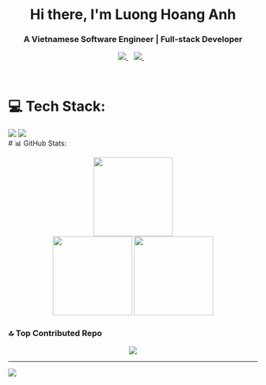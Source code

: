 
<h1 align='center'>
  Hi there, I'm Luong Hoang Anh
</h1>
<h3 align="center">A Vietnamese Software Engineer | Full-stack Developer</h3>

<p align='center'>
   <a href="https://www.facebook.com/hoanganh.luong2906">
    <img src="https://img.shields.io/badge/Facebook-1877F2?style=for-the-badge&logo=facebooks&logoColor=#white" />        
  </a>&nbsp;&nbsp;
  
  <a href="www.linkedin.com/in/hoanganh-luong2906">
    <img src="https://img.shields.io/badge/linkedin-%230077B5.svg?&style=for-the-badge&logo=linkedin&logoColor=white" />
  </a>&nbsp;&nbsp;
</p></br>

# 💻 Tech Stack:
<img src="https://skillicons.dev/icons?i=react,nextjs,nodejs,nestjs,spring,tailwindcss,bootstrap,mui,html,css,scss" />
<img src="https://skillicons.dev/icons?i=git,docker,vscode,visualstudio,photoshop,figma,babel,vite,aws" /><br>
# 📊 GitHub Stats:
<p align="center">
  <a href="#"><img src="https://github-readme-stats.vercel.app/api/top-langs/?username=hoanganh-luong2906&theme=dark&hide_border=false&include_all_commits=false&count_private=false&layout=compact" height="160"/></a><br/>
  <a href="#"><img src="https://github-readme-stats.vercel.app/api?username=hoanganh-luong2906&theme=dark&hide_border=false&include_all_commits=false&count_private=false" height="160"/></a>
  <a href="#"><img src="https://github-readme-streak-stats.herokuapp.com/?user=hoanganh-luong2906&theme=dark&hide_border=false" height="160"/></a>
</p>

### 🔝 Top Contributed Repo
<p align="center">
  <a href="#"><img src="https://github-contributor-stats.vercel.app/api?username=hoanganh-luong2906&limit=5&theme=dark&combine_all_yearly_contributions=true"/></a>
</p>

---
[![](https://visitcount.itsvg.in/api?id=hoanganh-luong2906&icon=0&color=0)](https://visitcount.itsvg.in)

<!-- Proudly created with GPRM ( https://gprm.itsvg.in ) -->
